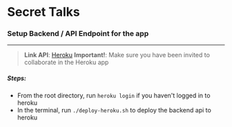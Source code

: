 # Secret Talks

### Setup Backend / API Endpoint for the app
---
> **Link API**: [Heroku](https://api-secret-chating.herokuapp.com)
**Important!**: Make sure you have been invited to collaborate in the Heroku app
##### Steps: 
- From the root directory, run `heroku login` if you haven't logged in to heroku
- In the terminal, run `./deploy-heroku.sh` to deploy the backend api to heroku

